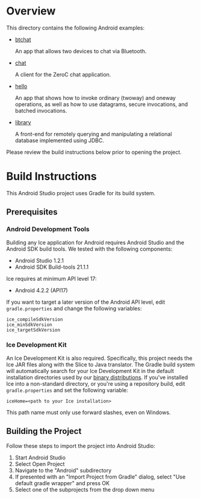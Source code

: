 # Overview

This directory contains the following Android examples:

- [btchat](./btchat)

  An app that allows two devices to chat via Bluetooth.

- [chat](./chat)

  A client for the ZeroC chat application.

- [hello](./hello)

  An app that shows how to invoke ordinary (twoway)
  and oneway operations, as well as how to use datagrams, secure
  invocations, and batched invocations.

- [library](./library)

  A front-end for remotely querying and manipulating a
  relational database implemented using JDBC.

Please review the build instructions below prior to opening the project.

# Build Instructions

This Android Studio project uses Gradle for its build system.

## Prerequisites

### Android Development Tools

Building any Ice application for Android requires Android Studio and the Android
SDK build tools. We tested with the following components:

- Android Studio 1.2.1
- Android SDK Build-tools 21.1.1

Ice requires at minimum API level 17:

- Android 4.2.2 (API17)

If you want to target a later version of the Android API level, edit
`gradle.properties` and change the following variables:

    ice_compileSdkVersion
    ice_minSdkVersion
    ice_targetSdkVersion

### Ice Development Kit

An Ice Development Kit is also required. Specifically, this project needs the
Ice JAR files along with the Slice to Java translator. The Gradle build system
will automatically search for your Ice Development Kit in the default
installation directories used by our [binary distributions][1]. If you've
installed Ice into a non-standard directory, or you're using a repository build,
edit `gradle.properties` and set the following variable:

    iceHome=<path to your Ice installation>

This path name must only use forward slashes, even on Windows.

## Building the Project

Follow these steps to import the project into Android Studio:

1. Start Android Studio
2. Select Open Project
3. Navigate to the "Android" subdirectory
4. If presented with an "Import Project from Gradle" dialog, select
   "Use default gradle wrapper" and press OK 
5. Select one of the subprojects from the drop down menu

[1]: https://zeroc.com/download.html
